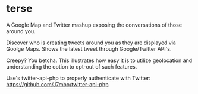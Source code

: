 terse
=====

A Google Map and Twitter mashup exposing the conversations of those around you.

Discover who is creating tweets around you as they are displayed via Goolge Maps. Shows the latest tweet through Google/Twitter API's.

Creepy? You betcha. This illustrates how easy it is to utilize geolocation and understanding the option to opt-out of such features.

Use's twitter-api-php to properly authenticate with Twitter: https://github.com/J7mbo/twitter-api-php
